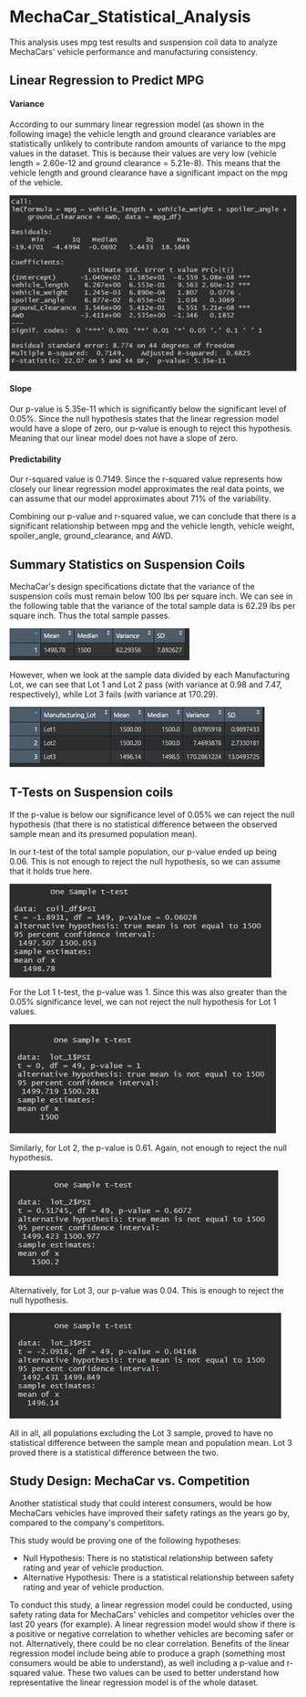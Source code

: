 # MechaCar_Statistical_Analysis

This analysis uses mpg test results and suspension coil data to analyze MechaCars' vehicle performance and manufacturing consistency.

## Linear Regression to Predict MPG

#### Variance
According to our summary linear regression model (as shown in the following image) the vehicle length and ground clearance variables are statistically unlikely to contribute random amounts of variance to the mpg values in the dataset. This is because their values are very low (vehicle length = 2.60e-12 and ground clearance = 5.21e-8). This means that the vehicle length and ground clearance have a significant impact on the mpg of the vehicle.

![](Resources/mpg_linreg.PNG)

#### Slope
Our p-value is 5.35e-11 which is significantly below the significant level of 0.05%. Since the null hypothesis states that the linear regression model would have a slope of zero, our p-value is enough to reject this hypothesis. Meaning that our linear model does not have a slope of zero.

#### Predictability
Our r-squared value is 0.7149. Since the r-squared value represents how closely our linear regression model approximates the real data points, we can assume that our model approximates about 71% of the variability.

Combining our p-value and r-squared value, we can conclude that there is a significant relationship between mpg and the vehicle length, vehicle weight, spoiler_angle, ground_clearance, and AWD.

## Summary Statistics on Suspension Coils

MechaCar's design specifications dictate that the variance of the suspension coils must remain below 100 lbs per square inch. We can see in the following table that the variance of the total sample data is 62.29 lbs per square inch. Thus the total sample passes.

![](Resources/total_summary.PNG)

However, when we look at the sample data divided by each Manufacturing Lot, we can see that Lot 1 and Lot 2 pass (with variance at 0.98 and 7.47, respectively), while Lot 3 fails (with variance at 170.29).

![](Resources/lot_summary.PNG)

## T-Tests on Suspension coils

If the p-value is below our significance level of 0.05% we can reject the null hypothesis (that there is no statistical difference between the observed sample mean and its presumed population mean).

In our t-test of the total sample population, our p-value ended up being 0.06. This is not enough to reject the null hypothesis, so we can assume that it holds true here.

![](Resources/total_ttest.PNG)

For the Lot 1 t-test, the p-value was 1. Since this was also greater than the 0.05% significance level, we can not reject the null hypothesis for Lot 1 values.

![](Resources/lot1_ttest.PNG)

Similarly, for Lot 2, the p-value is 0.61. Again, not enough to reject the null hypothesis.

![](Resources/lot2_ttest.PNG)

Alternatively, for Lot 3, our p-value was 0.04. This is enough to reject the null hypothesis.

![](Resources/lot3_ttest.PNG)

All in all, all populations excluding the Lot 3 sample, proved to have no statistical difference between the sample mean and population mean. Lot 3 proved there is a statistical difference between the two.


## Study Design: MechaCar vs. Competition
Another statistical study that could interest consumers, would be how MechaCars vehicles have improved their safety ratings as the years go by, compared to the company's competitors.

This study would be proving one of the following hypotheses:
  - Null Hypothesis: There is no statistical relationship between safety rating and year of vehicle production.
  - Alternative Hypothesis: There is a statistical relationship between safety rating and year of vehicle production.

To conduct this study, a linear regression model could be conducted, using safety rating data for MechaCars' vehicles and competitor vehicles over the last 20 years (for example). A linear regression model would show if there is a positive or negative correlation to whether vehicles are becoming safer or not. Alternatively, there could be no clear correlation. Benefits of the linear regression model include being able to produce a graph (something most consumers would be able to understand), as well including a p-value and r-squared value. These two values can be used to better understand how representative the linear regression model is of the whole dataset.
